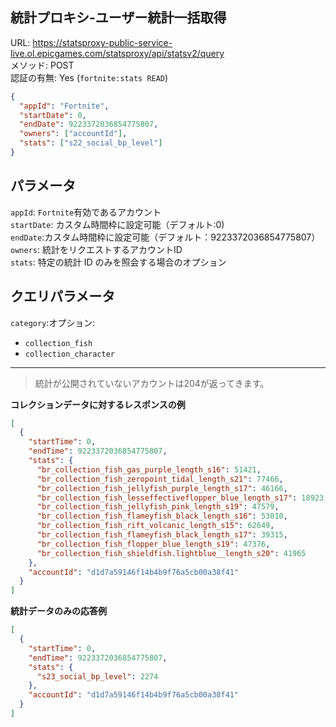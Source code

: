 ## 統計プロキシ-ユーザー統計一括取得

URL: https://statsproxy-public-service-live.ol.epicgames.com/statsproxy/api/statsv2/query \
メソッド: POST \
認証の有無: Yes (`fortnite:stats READ`)

```json
{
  "appId": "Fortnite",
  "startDate": 0,
  "endDate": 9223372036854775807,
  "owners": ["accountId"],
  "stats": ["s22_social_bp_level"]
}
```

## パラメータ

`appId`:  `Fortnite`有効であるアカウント <br/>
`startDate`: カスタム時間枠に設定可能（デフォルト:0) <br/>
`endDate`:カスタム時間枠に設定可能（デフォルト：9223372036854775807） <br/>
`owners`: 統計をリクエストするアカウントID<br/>
`stats`: 特定の統計 ID のみを照会する場合のオプション <br/>

## クエリパラメータ

`category`:オプション:

- `collection_fish`
- `collection_character`

---

> 統計が公開されていないアカウントは204が返ってきます。

__コレクションデータに対するレスポンスの例__

```json
[
  {
    "startTime": 0,
    "endTime": 9223372036854775807,
    "stats": {
      "br_collection_fish_gas_purple_length_s16": 51421,
      "br_collection_fish_zeropoint_tidal_length_s21": 77466,
      "br_collection_fish_jellyfish_purple_length_s17": 46166,
      "br_collection_fish_lesseffectiveflopper_blue_length_s17": 18923,
      "br_collection_fish_jellyfish_pink_length_s19": 47579,
      "br_collection_fish_flameyfish_black_length_s16": 53010,
      "br_collection_fish_rift_volcanic_length_s15": 62649,
      "br_collection_fish_flameyfish_black_length_s17": 39315,
      "br_collection_fish_flopper_blue_length_s19": 47376,
      "br_collection_fish_shieldfish.lightblue__length_s20": 41965
    },
    "accountId": "d1d7a59146f14b4b9f76a5cb00a38f41"
  }
]
```

__統計データのみの応答例__

```json
[
  {
    "startTime": 0,
    "endTime": 9223372036854775807,
    "stats": {
      "s23_social_bp_level": 2274
    },
    "accountId": "d1d7a59146f14b4b9f76a5cb00a38f41"
  }
]
```
